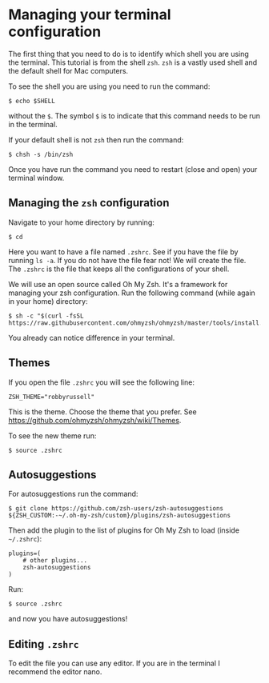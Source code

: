 Managing your terminal configuration
====================================

The first thing that you need to do is to identify which shell you are using the
terminal. This tutorial is from the shell `zsh`. `zsh` is a vastly used shell
and the default shell for Mac computers.

To see the shell you are using you need to run the command:

```shell
$ echo $SHELL
```

without the `$`. The symbol `$` is to indicate that this command needs to be run
in the terminal.

If your default shell is not `zsh` then run the command:

```shell
$ chsh -s /bin/zsh
```

Once you have run the command you need to restart (close and open) your terminal
window.

Managing the `zsh` configuration
--------------------------------

Navigate to your home directory by running:

```shell
$ cd
```

Here you want to have a file named `.zshrc`. See if you have the file by running
`ls -a`. If you do not have the file fear not! We will create the file. The
`.zshrc` is the file that keeps all the configurations of your shell.

We will use an open source called Oh My Zsh. It's a framework for managing your
zsh configuration. Run the following command (while again in your home)
directory:

```shell
$ sh -c "$(curl -fsSL https://raw.githubusercontent.com/ohmyzsh/ohmyzsh/master/tools/install.sh)"
```

You already can notice difference in your terminal.

Themes
-------

If you open the file `.zshrc` you will see the following line:

```shell
ZSH_THEME="robbyrussell"
```

This is the theme. Choose the theme that you prefer. See
https://github.com/ohmyzsh/ohmyzsh/wiki/Themes.

To see the new theme run:

```shell
$ source .zshrc
```

Autosuggestions
---------------

For autosuggestions run the command:

```shell
$ git clone https://github.com/zsh-users/zsh-autosuggestions ${ZSH_CUSTOM:-~/.oh-my-zsh/custom}/plugins/zsh-autosuggestions
```

Then add the plugin to the list of plugins for Oh My Zsh to load (inside `~/.zshrc`):

```shell
plugins=( 
    # other plugins...
    zsh-autosuggestions
)
```

Run:

```shell
$ source .zshrc
```

and now you have autosuggestions! 

Editing `.zshrc`
----------------

To edit the file you can use any editor. If you are in the terminal I recommend
the editor nano.